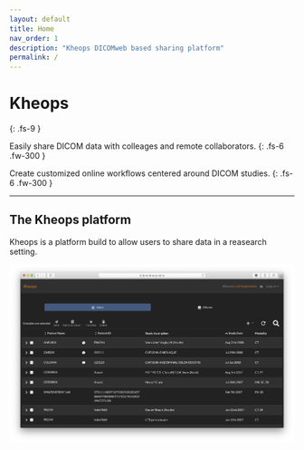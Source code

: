 ```yaml
---
layout: default
title: Home
nav_order: 1
description: "Kheops DICOMweb based sharing platform"
permalink: /
---
```


# Kheops
{: .fs-9 }

Easily share DICOM data with colleages and remote collaborators.
{: .fs-6 .fw-300 }

Create customized online workflows centered around DICOM studies.
{: .fs-6 .fw-300 }

---

## The Kheops platform

Kheops is a platform build to allow users to share data in a reasearch setting.

![Landing Page](img/landing_page.png)


